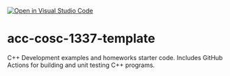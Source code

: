 [![Open in Visual Studio Code](https://classroom.github.com/assets/open-in-vscode-f059dc9a6f8d3a56e377f745f24479a46679e63a5d9fe6f495e02850cd0d8118.svg)](https://classroom.github.com/online_ide?assignment_repo_id=5461089&assignment_repo_type=AssignmentRepo)
# acc-cosc-1337-template
C++ Development examples and homeworks starter code.  Includes GitHub Actions for building and unit testing C++ programs.
